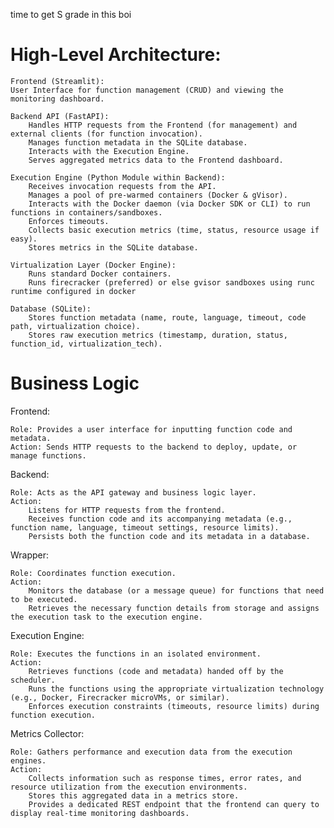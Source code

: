 time to get S grade in this boi

# High-Level Architecture:

    Frontend (Streamlit): 
    User Interface for function management (CRUD) and viewing the monitoring dashboard.

    Backend API (FastAPI):
        Handles HTTP requests from the Frontend (for management) and external clients (for function invocation).
        Manages function metadata in the SQLite database.
        Interacts with the Execution Engine.
        Serves aggregated metrics data to the Frontend dashboard.

    Execution Engine (Python Module within Backend):
        Receives invocation requests from the API.
        Manages a pool of pre-warmed containers (Docker & gVisor).
        Interacts with the Docker daemon (via Docker SDK or CLI) to run functions in containers/sandboxes.
        Enforces timeouts.
        Collects basic execution metrics (time, status, resource usage if easy).
        Stores metrics in the SQLite database.

    Virtualization Layer (Docker Engine):
        Runs standard Docker containers.
        Runs firecracker (preferred) or else gvisor sandboxes using runc runtime configured in docker

    Database (SQLite):
        Stores function metadata (name, route, language, timeout, code path, virtualization choice).
        Stores raw execution metrics (timestamp, duration, status, function_id, virtualization_tech).

# Business Logic
Frontend:

    Role: Provides a user interface for inputting function code and metadata.
    Action: Sends HTTP requests to the backend to deploy, update, or manage functions.

Backend:

    Role: Acts as the API gateway and business logic layer.
    Action:
        Listens for HTTP requests from the frontend.
        Receives function code and its accompanying metadata (e.g., function name, language, timeout settings, resource limits).
        Persists both the function code and its metadata in a database.

Wrapper:

    Role: Coordinates function execution.
    Action:
        Monitors the database (or a message queue) for functions that need to be executed.
        Retrieves the necessary function details from storage and assigns the execution task to the execution engine.

Execution Engine:

    Role: Executes the functions in an isolated environment.
    Action:
        Retrieves functions (code and metadata) handed off by the scheduler.
        Runs the functions using the appropriate virtualization technology (e.g., Docker, Firecracker microVMs, or similar).
        Enforces execution constraints (timeouts, resource limits) during function execution.

Metrics Collector:

    Role: Gathers performance and execution data from the execution engines.
    Action:
        Collects information such as response times, error rates, and resource utilization from the execution environments.
        Stores this aggregated data in a metrics store.
        Provides a dedicated REST endpoint that the frontend can query to display real-time monitoring dashboards.


